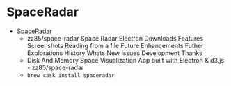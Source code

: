 # SpaceRadar
- [SpaceRadar](https://github.com/zz85/space-radar)
  -  zz85/space-radar Space Radar Electron Downloads Features Screenshots Reading from a file  Future Enhancements Futher Explorations History Whats New Issues Development Thanks
  - Disk And Memory Space Visualization App built with Electron & d3.js - zz85/space-radar
  - `brew cask install spaceradar`
